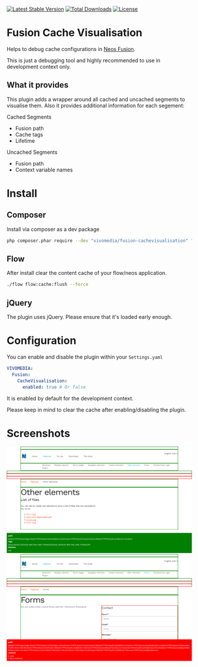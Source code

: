 [![Latest Stable Version](https://poser.pugx.org/vivomedia/fusion-cachevisualisation/v/stable)](https://packagist.org/packages/vivomedia/fusion-cachevisualisation)
[![Total Downloads](https://poser.pugx.org/vivomedia/fusion-cachevisualisation/downloads)](https://packagist.org/packages/vivomedia/fusion-cachevisualisation)
[![License](https://poser.pugx.org/vivomedia/fusion-cachevisualisation/license)](https://packagist.org/packages/vivomedia/fusion-cachevisualisation)

# Fusion Cache Visualisation
Helps to debug cache configurations in [Neos Fusion](https://github.com/neos/typoscript/).

This is just a debugging tool and highly recommended to use in development context only.

## What it provides
This plugin adds a wrapper around all cached and uncached segments to visualise them. Also it provides additional information for each segement:

Cached Segments
* Fusion path
* Cache tags
* Lifetime

Uncached Segments
* Fusion path
* Context variable names

# Install
## Composer
Install via composer as a dev package
```bash
php composer.phar require --dev "vivomedia/fusion-cachevisualisation" "^1.0"
```

## Flow
After install clear the content cache of your flow/neos application.
```bash
./flow flow:cache:flush --force
```

## jQuery
The plugin uses jQuery. Please ensure that it's loaded early enough.

# Configuration
You can enable and disable the plugin within your `Settings.yaml`

```yaml
VIVOMEDIA:
  Fusion:
    CacheVisualisation:
      enabled: true # Or false
```

It is enabled by default for the development context.

Please keep in mind to clear the cache after enabling/disabling the plugin.

# Screenshots
![Cached segment](/Docs/screenshot_cached.png?raw=true "Cached segment")
![Unached segment](/Docs/screenshot_uncached.png?raw=true "Uncached segment")
